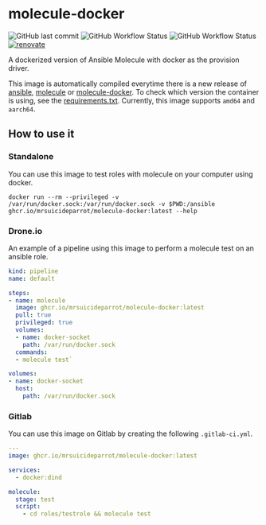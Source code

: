 # molecule-docker
![GitHub last commit](https://img.shields.io/github/last-commit/mrsuicideparrot/molecule-docker?style=for-the-badge)
![GitHub Workflow Status](https://img.shields.io/github/actions/workflow/status/mrsuicideparrot/molecule-docker/docker_pull.yml)
![GitHub Workflow Status](https://img.shields.io/github/actions/workflow/status/mrsuicideparrot/molecule-docker/docker.yml?branch=main)
[![renovate](https://img.shields.io/badge/renovate-enabled-brightgreen.svg?style=for-the-badge)](https://renovatebot.com)

A dockerized version of Ansible Molecule with docker as the provision driver.

This image is automatically compiled everytime there is a new release of [ansible](https://pypi.org/project/ansible/),  [molecule](https://pypi.org/project/molecule/) or [molecule-docker](https://pypi.org/project/molecule/). To check which version the container is using, see the [requirements.txt](requirements.txt).
Currently, this image supports `amd64` and `aarch64`.

## How to use it

### Standalone

You can use this image to test roles with molecule on your computer using docker.

```
docker run --rm --privileged -v /var/run/docker.sock:/var/run/docker.sock -v $PWD:/ansible ghcr.io/mrsuicideparrot/molecule-docker:latest --help
```

### Drone.io

An example of a pipeline using this image to perform a molecule test on an ansible role.

```yaml
kind: pipeline
name: default

steps:
- name: molecule
  image: ghcr.io/mrsuicideparrot/molecule-docker:latest
  pull: true
  privileged: true
  volumes:
  - name: docker-socket
    path: /var/run/docker.sock
  commands:
  - molecule test`

volumes:
- name: docker-socket
  host:
    path: /var/run/docker.sock
```

### Gitlab
You can use this image on Gitlab by creating the following `.gitlab-ci.yml`.

```yaml
---
image: ghcr.io/mrsuicideparrot/molecule-docker:latest

services:
  - docker:dind

molecule:
  stage: test
  script:
    - cd roles/testrole && molecule test
```




